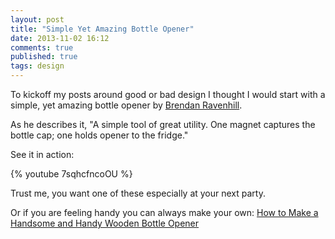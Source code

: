 ```yaml
---
layout: post 
title: "Simple Yet Amazing Bottle Opener" 
date: 2013-11-02 16:12
comments: true
published: true
tags: design
---
```


To kickoff my posts around good or bad design I thought I would start with a simple, yet amazing bottle opener by [Brendan Ravenhill](http://www.brendanravenhill.com/bottle-opener/).

As he describes it, "A simple tool of great utility. One magnet captures the bottle cap; one holds opener to the fridge."

See it in action:
 
{% youtube 7sqhcfncoOU %}

Trust me, you want one of these especially at your next party. 

Or if you are feeling handy you can always make your own:
[How to Make a Handsome and Handy Wooden Bottle Opener](http://www.artofmanliness.com/2012/09/20/how-to-make-a-handsome-and-handy-wooden-bottle-opener/)
